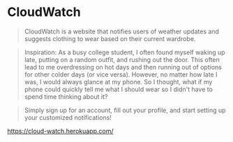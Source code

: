 # CloudWatch

> CloudWatch is a website that notifies users of weather updates and suggests clothing to wear based on their current wardrobe.

> Inspiration: As a busy college student, I often found myself waking up late, putting on a random outfit, and rushing out the door. This often lead to me overdressing on hot days and then running out of options for other colder days (or vice versa). However, no matter how late I was, I would always glance at my phone. So I thought, what if my phone could quickly tell me what I should wear so I didn't have to spend time thinking about it?

> Simply sign up for an account, fill out your profile, and start setting up your customized notifications!

https://cloud-watch.herokuapp.com/
